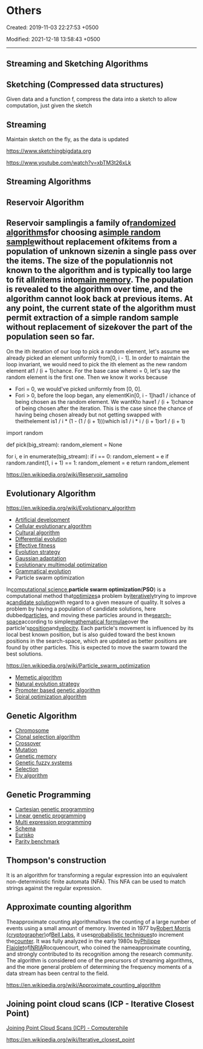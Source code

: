 # Others

Created: 2019-11-03 22:27:53 +0500

Modified: 2021-12-18 13:58:43 +0500

---

## Streaming and Sketching Algorithms

## Sketching (Compressed data structures)

Given data and a function f, compress the data into a sketch to allow computation, just given the sketch

## Streaming

Maintain sketch on the fly, as the data is updated

<https://www.sketchingbigdata.org>

<https://www.youtube.com/watch?v=xbTM3t26xLk>

## Streaming Algorithms

## Reservoir Algorithm

## Reservoir samplingis a family of[randomized algorithms](https://en.wikipedia.org/wiki/Randomized_algorithm)for choosing a[simple random sample](https://en.wikipedia.org/wiki/Simple_random_sample)without replacement of*k*items from a population of unknown size*n*in a single pass over the items. The size of the population*n*is not known to the algorithm and is typically too large to fit all*n*items into[main memory](https://en.wikipedia.org/wiki/Main_memory). The population is revealed to the algorithm over time, and the algorithm cannot look back at previous items. At any point, the current state of the algorithm must permit extraction of a simple random sample without replacement of size*k*over the part of the population seen so far.

On the ith iteration of our loop to pick a random element, let's assume we already picked an element uniformly from[0, i - 1]. In order to maintain the loop invariant, we would need to pick the ith element as the new random element at1 / (i + 1)chance. For the base case wherei = 0, let's say the random element is the first one. Then we know it works because
-   Fori = 0, we would've picked uniformly from [0, 0].
-   Fori > 0, before the loop began, any elementKin[0, i - 1]had1 / ichance of being chosen as the random element. We wantKto have1 / (i + 1)chance of being chosen after the iteration. This is the case since the chance of having being chosen already but not getting swapped with theithelement is1 / i * (1 - (1 / (i + 1)))which is1 / i * i / (i + 1)or1 / (i + 1)

import random

def pick(big_stream):
random_element = None

for i, e in enumerate(big_stream):
if i == 0:
random_element = e
if random.randint(1, i + 1) == 1:
random_element = e
return random_element

<https://en.wikipedia.org/wiki/Reservoir_sampling>

## Evolutionary Algorithm

<https://en.wikipedia.org/wiki/Evolutionary_algorithm>


-   [Artificial development](https://en.wikipedia.org/wiki/Artificial_development)
-   [Cellular evolutionary algorithm](https://en.wikipedia.org/wiki/Cellular_evolutionary_algorithm)
-   [Cultural algorithm](https://en.wikipedia.org/wiki/Cultural_algorithm)
-   [Differential evolution](https://en.wikipedia.org/wiki/Differential_evolution)
-   [Effective fitness](https://en.wikipedia.org/wiki/Effective_fitness)
-   [Evolution strategy](https://en.wikipedia.org/wiki/Evolution_strategy)
-   [Gaussian adaptation](https://en.wikipedia.org/wiki/Gaussian_adaptation)
-   [Evolutionary multimodal optimization](https://en.wikipedia.org/wiki/Evolutionary_multimodal_optimization)
-   [Grammatical evolution](https://en.wikipedia.org/wiki/Grammatical_evolution)
-   Particle swarm optimization

In[computational science](https://en.wikipedia.org/wiki/Computational_science),**particle swarm optimization**(**PSO**) is a computational method that[optimizes](https://en.wikipedia.org/wiki/Mathematical_optimization)a problem by[iteratively](https://en.wikipedia.org/wiki/Iterative_method)trying to improve a[candidate solution](https://en.wikipedia.org/wiki/Candidate_solution)with regard to a given measure of quality. It solves a problem by having a population of candidate solutions, here dubbed[particles](https://en.wikipedia.org/wiki/Point_particle), and moving these particles around in the[search-space](https://en.wikipedia.org/wiki/Optimization_(mathematics)#Concepts_and_notation)according to simple[mathematical formulae](https://en.wikipedia.org/wiki/Formula)over the particle's[position](https://en.wikipedia.org/wiki/Position_(vector))and[velocity](https://en.wikipedia.org/wiki/Velocity). Each particle's movement is influenced by its local best known position, but is also guided toward the best known positions in the search-space, which are updated as better positions are found by other particles. This is expected to move the swarm toward the best solutions.

<https://en.wikipedia.org/wiki/Particle_swarm_optimization>


-   [Memetic algorithm](https://en.wikipedia.org/wiki/Memetic_algorithm)
-   [Natural evolution strategy](https://en.wikipedia.org/wiki/Natural_evolution_strategy)
-   [Promoter based genetic algorithm](https://en.wikipedia.org/wiki/Promoter_based_genetic_algorithm)
-   [Spiral optimization algorithm](https://en.wikipedia.org/wiki/Spiral_optimization_algorithm)

## Genetic Algorithm
-   [Chromosome](https://en.wikipedia.org/wiki/Chromosome_(genetic_algorithm))
-   [Clonal selection algorithm](https://en.wikipedia.org/wiki/Clonal_selection_algorithm)
-   [Crossover](https://en.wikipedia.org/wiki/Crossover_(genetic_algorithm))
-   [Mutation](https://en.wikipedia.org/wiki/Mutation_(genetic_algorithm))
-   [Genetic memory](https://en.wikipedia.org/wiki/Genetic_memory_(computer_science))
-   [Genetic fuzzy systems](https://en.wikipedia.org/wiki/Genetic_fuzzy_systems)
-   [Selection](https://en.wikipedia.org/wiki/Selection_(genetic_algorithm))
-   [Fly algorithm](https://en.wikipedia.org/wiki/Fly_algorithm)

## Genetic Programming
-   [Cartesian genetic programming](https://en.wikipedia.org/wiki/Cartesian_genetic_programming)
-   [Linear genetic programming](https://en.wikipedia.org/wiki/Linear_genetic_programming)
-   [Multi expression programming](https://en.wikipedia.org/wiki/Multi_expression_programming)
-   [Schema](https://en.wikipedia.org/wiki/Schema_(genetic_algorithms))
-   [Eurisko](https://en.wikipedia.org/wiki/Eurisko)
-   [Parity benchmark](https://en.wikipedia.org/wiki/Parity_benchmark)

## Thompson's construction

It is an algorithm for transforming a regular expression into an equivalent non-deterministic finite automata (NFA). This NFA can be used to match strings against the regular expression.

## Approximate counting algorithm

Theapproximate counting algorithmallows the counting of a large number of events using a small amount of memory. Invented in 1977 by[Robert Morris (cryptographer)](https://en.wikipedia.org/wiki/Robert_Morris_(cryptographer))of[Bell Labs](https://en.wikipedia.org/wiki/Bell_Labs), it uses[probabilistic techniques](https://en.wikipedia.org/wiki/Randomized_algorithm)to increment the[counter](https://en.wikipedia.org/wiki/Counter_(digital)). It was fully analyzed in the early 1980s by[Philippe Flajolet](https://en.wikipedia.org/wiki/Philippe_Flajolet)of[INRIA](https://en.wikipedia.org/wiki/INRIA)Rocquencourt, who coined the nameapproximate counting, and strongly contributed to its recognition among the research community. The algorithm is considered one of the precursors of streaming algorithms, and the more general problem of determining the frequency moments of a data stream has been central to the field.

<https://en.wikipedia.org/wiki/Approximate_counting_algorithm>

## Joining point cloud scans (ICP - Iterative Closest Point)

[Joining Point Cloud Scans (ICP) - Computerphile](https://youtu.be/4uWSo8v3iQA)

<https://en.wikipedia.org/wiki/Iterative_closest_point>
